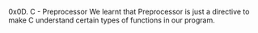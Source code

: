 0x0D. C - Preprocessor
We learnt that Preprocessor is just a directive to make C understand certain types of functions in our program.
